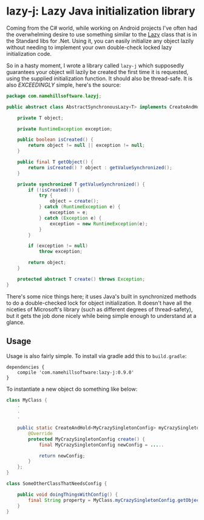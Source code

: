 # lazy-j: Lazy Java initialization library

Coming from the C# world, while working on Android projects I've often had the
overwhelming desire to use something similar to the
[Lazy](https://msdn.microsoft.com/en-us/library/dd642331%28v=vs.110%29.aspx)
class that is in the Standard libs for .Net. Using it, you can easily initialize
any object lazily without needing to implement your own double-check locked
lazy initialization code.

So in a hasty moment, I wrote a library called `lazy-j` which supposedly guarantees
your object will lazily be created the first time it is requested, using the
supplied initialization function. It should also be thread-safe. It is also
*EXCEEDINGLY* simple, here's the source:

```java
package com.namehillsoftware.lazyj;

public abstract class AbstractSynchronousLazy<T> implements CreateAndHold<T> {

	private T object;

	private RuntimeException exception;

	public boolean isCreated() {
		return object != null || exception != null;
	}

	public final T getObject() {
		return isCreated() ? object : getValueSynchronized();
	}

	private synchronized T getValueSynchronized() {
		if (!isCreated()) {
			try {
				object = create();
			} catch (RuntimeException e) {
				exception = e;
			} catch (Exception e) {
				exception = new RuntimeException(e);
			}
		}

		if (exception != null)
			throw exception;

		return object;
	}

	protected abstract T create() throws Exception;
}
```

There's some nice things here; it uses Java's built in synchronized methods to
do a double-checked lock for object initialization. It doesn't have all the
niceties of Microsoft's library (such as different degrees of thread-safety),
but it gets the job done nicely while being simple enough to understand at a
glance.

## Usage

Usage is also fairly simple. To install via gradle add this to `build.gradle`:

```
dependencies {
	compile 'com.namehillsoftware:lazy-j:0.9.0'
}
```

To instantiate a new object do something like below:

```java
class MyClass {
    .
    .
    .

    public static CreateAndHold<MyCrazySingletonConfig> myCrazySingletonConfig = new AbstractSynchronousLazy<MyCrazySingletonConfig>() {
		@Override
		protected MyCrazySingletonConfig create() {
			final MyCrazySingletonConfig newConfig = .....

			return newConfig;
		}
	};    
}

class SomeOtherClassThatNeedsConfig {

    public void doingThingsWithConfig() {
        final String property = MyClass.myCrazySingletonConfig.getObject().getMyCrazyProperty();
    }
}
```
